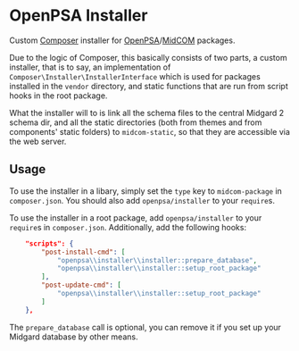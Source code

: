 OpenPSA Installer
=================

Custom [Composer](http://getcomposer.org) installer for [OpenPSA](http://openpsa2.org)/[MidCOM](http://midgard-project.org/midcom/) packages. 

Due to the logic of Composer, this basically consists of two parts, 
a custom installer, that is to say, an implementation of ``Composer\Installer\InstallerInterface`` which is used for 
packages installed in the ``vendor`` directory, and static functions that are run from script hooks in the root package.

What the installer will to is link all the schema files to the central Midgard 2 schema dir, and all the static 
directories (both from themes and from components' static folders) to ``midcom-static``, so that they are accessible via 
the web server.


Usage
-----
To use the installer in a libary, simply set the ``type`` key to ``midcom-package`` in ``composer.json``. You should 
also add ``openpsa/installer`` to your ``require``s.

To use the installer in a root package, add ``openpsa/installer`` to your ``require``s in ``composer.json``. 
Additionally, add the following hooks:

```json
    "scripts": {
        "post-install-cmd": [
            "openpsa\\installer\\installer::prepare_database",
            "openpsa\\installer\\installer::setup_root_package"
        ],
        "post-update-cmd": [
            "openpsa\\installer\\installer::setup_root_package"
        ]
    },
```

The ``prepare_database`` call is optional, you can remove it if you set up your Midgard database by other means.
